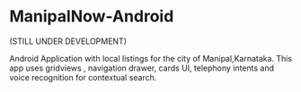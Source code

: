 ManipalNow-Android
==================

(STILL UNDER DEVELOPMENT)

Android Application with local listings for the city of Manipal,Karnataka.
This app uses gridviews , navigation drawer, cards UI, telephony intents and voice recognition for contextual search. 
